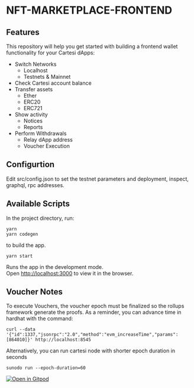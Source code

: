 # NFT-MARKETPLACE-FRONTEND


## Features

This repository will help you get started with building a frontend wallet functionality for your Cartesi dApps:

- Switch Networks
  - Localhost
  - Testnets & Mainnet
- Check Cartesi account balance
- Transfer assets 
  - Ether
  - ERC20
  - ERC721
- Show activity
  - Notices
  - Reports
- Perform Withdrawals
  - Relay dApp address
  - Voucher Execution

## Configurtion

Edit src/config.json to set the testnet parameters and deployment, inspect, graphql, rpc addresses.

## Available Scripts

In the project directory, run:

```shell
yarn
yarn codegen
```

to build the app.

```shell
yarn start
```

Runs the app in the development mode.\
Open [http://localhost:3000](http://localhost:3000) to view it in the browser.

## Voucher Notes

To execute Vouchers, the voucher epoch must be finalized so the rollups framework generate the proofs.
As a reminder, you can advance time in hardhat with the command:

```shell
curl --data '{"id":1337,"jsonrpc":"2.0","method":"evm_increaseTime","params":[864010]}' http://localhost:8545
```
Alternatively, you can run cartesi node with shorter epoch duration in seconds
```
sunodo run --epoch-duration=60
```

[![Open in Gitpod](https://gitpod.io/button/open-in-gitpod.svg)](https://gitpod.io/#https://github.com/lynoferraz/frontend-web-cartesi)

